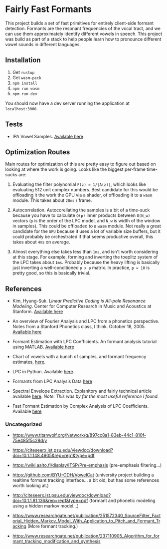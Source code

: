 # Fairly Fast Formants

This project builds a set of fast primitives for entirely client-side formant detection. Formants are the resonant frequencies of the vocal tract, and we can use them approximately identify different vowels in speech. This project was build as part of a stack to help people learn how to pronounce different vowel sounds in different languages.


## Installation

1. Get `rustup`
2. Get `wasm-pack`
3. `npm install`
4. `npm run wasm`
5. `npm run dev`

You should now have a dev server running the application at `localhost:3000`.


## Tests

- IPA Vowel Samples. [Available here](https://linguistics.ucla.edu/people/hayes/103/Charts/VChart/).

## Optimization Routes

 Main routes for optimization of this are pretty easy to figure out based on looking at where the work is going. Looks like the biggest per-frame time-sucks are:

 1. Evaluating the filter polynomial `F(z) = 1/|A(z)|`, which looks like evaluating 512 unit complex numbers. Best candidate for this would be offloading it the work the GPU via a shader, of offloading it to a `wasm` module. This takes about `20ms` / frame.

 2. Autocorrelation. Autocorellating the samples is a bit of a time-suck because you have to calculate `O(p)` inner products between `O(N_w)` vectors (`p` is the order of the LPC model, and `N_w` is width of the window in samples). This could be offloaded to a `wasm` module. Not really a great candidate for the `GPU` because it uses a lot of variable size buffers, but it could probably be orchestrated if that seems productive overall, this takes about `4ms` on average.

 3. Almost everything else takes less than `1ms`, and isn't worth considering at this stage. For example, forming and inverting the toeplitz system of the LPC takes about `1ms`. Probably because the heavy lifting is basically just inverting a well-conditioned `p x p` matrix. In practice, `p = 10` is pretty good, so this is basically trivial.


## References

- Kim, Hyung-Suk. *Linear Predictive Coding is All-pole Resonance Modeling*. Center for Computer Research in Music and Acoustics at Stanform. [Available here](https://ccrma.stanford.edu/~hskim08/lpc/)

- An overview of Fourier Analysis and LPC from a phonetics perspective. Notes from a Stanford Phonetics class, I think. October 18, 2005. [Available here](https://web.stanford.edu/class/linguist205/index_files/Handout%207%20-%20Spectral%20Analysis%20&%20Meas%20Formants.pdf)

- Formant Estimation with LPC Coefficients. An formant analysis tutorial using MATLAB. [Available here](https://www.mathworks.com/help/signal/ug/formant-estimation-with-lpc-coefficients.html)

- Chart of vowels with a bunch of samples, and formant frequency estimates, [here](https://linguistics.ucla.edu/people/hayes/103/Charts/VChart/).

- LPC in Python. Available [here](https://www.kuniga.me/blog/2021/05/13/lpc-in-python.html).

- Formants from LPC Analysis Data [here](https://www.ee.columbia.edu/~dpwe/papers/SnelM93-fmnt.pdf)

- Spectral Envelope Extraction. Explanitory and fairly technical article available [here](https://www.dsprelated.com/freebooks/sasp/Spectral_Envelope_Extraction.html#eq:lpdef). *Note: This was by far the most useful reference I found.*

- Fast Formant Estimation by Complex Analysis of LPC Coefficients. Available [here](https://eurasip.org/Proceedings/Eusipco/Eusipco2004/defevent/papers/cr1750.pdf)

### Uncategorized

- https://www.titanwolf.org/Network/q/897cc8a1-83eb-44c1-810f-75e485f5c28d/y

- https://citeseerx.ist.psu.edu/viewdoc/download?doi=10.1.1.148.4905&rep=rep1&type=pdf

- https://wiki.aalto.fi/display/ITSP/Pre-emphasis (pre-emphasis filtering...)

- https://github.com/BYU-ODH/VowelCat (university project building a realtime formant tracking interface... a bit old, but has some references worth looking at.)

- http://citeseerx.ist.psu.edu/viewdoc/download?doi=10.1.1.81.136&rep=rep1&type=pdf (formant and phonetic modeling using a hidden markov model...)

- https://www.researchgate.net/publication/251572340_SourceFilter_Factorial_Hidden_Markov_Model_With_Application_to_Pitch_and_Formant_Tracking (More formant tracking.)

- https://www.researchgate.net/publication/237110905_Algorithm_for_formant_tracking_modification_and_synthesis